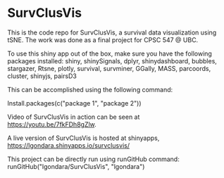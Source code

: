 # SurvClusVis

This is the code repo for SurvClusVis, a survival data visualization using tSNE. The work was done as a final project for CPSC 547 @ UBC.

To use this shiny app out of the box, make sure you have the following packages installed: shiny, shinySignals, dplyr, shinydashboard, bubbles, stargazer, Rtsne, plotly, survival, survminer, GGally, MASS, parcoords, cluster, shinyjs, pairsD3

This can be accomplished using the following command:

Install.packages(c("package 1", "package 2"))

Video of SurvClusVis in action can be seen at https://youtu.be/7fkFDh8gZlw.

A live version of SurvClusVis is hosted at shinyapps, https://lgondara.shinyapps.io/survclusvis/

This project can be directly run using runGitHub command: runGitHub("lgondara/SurvClusVis", "lgondara")
